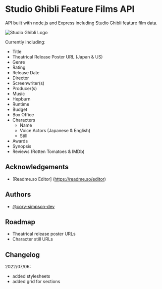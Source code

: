 # Studio Ghibli Feature Films API

API built with node.js and Express including Studio Ghibli feature film data. 

![Studio Ghibli Logo](https://upload.wikimedia.org/wikipedia/en/thumb/c/ca/Studio_Ghibli_logo.svg/1200px-Studio_Ghibli_logo.svg.png)

Currently including:

- Title
- Theatrical Release Poster URL (Japan & US)
- Genre
- Rating
- Release Date
- Director
- Screenwriter(s)
- Producer(s)
- Music
- Hepburn
- Runtime
- Budget
- Box Office
- Characters
    - Name
    - Voice Actors (Japanese & English)
    - Still
- Awards
- Synopsis
- Reviews (Rotten Tomatoes & IMDb)


## Acknowledgements

 - [Readme.so Editor] (https://readme.so/editor)
 

## Authors

- [@cory-simpson-dev](https://github.com/cory-simpson-dev)
 
## Roadmap

- Theatrical release poster URLs
- Character still URLs

## Changelog

2022/07/06:

- added stylesheets
- added grid for sections